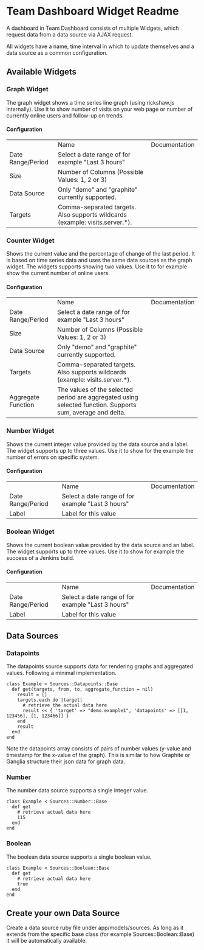 # Team Dashboard Widget Readme

A dashboard in Team Dashboard consists of multiple Widgets, which request data from a data source via AJAX request.

All widgets have a name, time interval in which to update themselves and a data source as a common configuration.

## Available Widgets

### Graph Widget
The graph widget shows a time series line graph (using rickshaw.js internally). Use it to show number of visits on your web page or number of currently online users and follow-up on trends.

#### Configuration
<table>
  <th>
    <td>Name</td>
    <td>Documentation</td>
  </th>
  <tr>
    <td>Date Range/Period</td>
    <td>Select a date range of for example "Last 3 hours"</td>
  </tr>
  <tr>
    <td>Size</td>
    <td>Number of Columns (Possible Values: 1, 2 or 3)</td>
  </tr>
  <tr>
    <td>Data Source</td>
    <td>Only "demo" and "graphite" currently supported.</td>
  </tr>
  <tr>
    <td>Targets</td>
    <td>Comma-separated targets. Also supports wildcards (example: visits.server.*).</td>
  </tr>
</table>

### Counter Widget
Shows the current value and the percentage of change of the last period. It is based on time series data and uses the same data sources as the graph widget. The widgets supports showing two values. Use it to for example show the current number of online users.

#### Configuration
<table>
  <th>
    <td>Name</td>
    <td>Documentation</td>
  </th>
  <tr>
    <td>Date Range/Period</td>
    <td>Select a date range of for example "Last 3 hours"</td>
  </tr>
  <tr>
    <td>Size</td>
    <td>Number of Columns (Possible Values: 1, 2 or 3)</td>
  </tr>
  <tr>
    <td>Data Source</td>
    <td>Only "demo" and "graphite" currently supported.</td>
  </tr>
  <tr>
    <td>Targets</td>
    <td>Comma-separated targets. Also supports wildcards (example: visits.server.*).</td>
  </tr>
  <tr>
    <td>Aggregate Function</td>
    <td>The values of the selected period are aggregated using selected function. Supports sum, average and delta.</td>
  </tr>
</table>

### Number Widget
Shows the current integer value provided by the data source and a label. The widget supports up to three values. Use it to show for the example the number of errors on specific system.

#### Configuration
<table>
  <th>
    <td>Name</td>
    <td>Documentation</td>
  </th>
  <tr>
    <td>Date Range/Period</td>
    <td>Select a date range of for example "Last 3 hours"</td>
  </tr>
  <tr>
    <td>Label</td>
    <td>Label for this value</td>
  </tr>
  <tr>
</table>

### Boolean Widget
Shows the current boolean value provided by the data source and an label. The widget supports up to three values. Use it to show for example the success of a Jenkins build.

#### Configuration
<table>
  <th>
    <td>Name</td>
    <td>Documentation</td>
  </th>
  <tr>
    <td>Date Range/Period</td>
    <td>Select a date range of for example "Last 3 hours"</td>
  </tr>
  <tr>
    <td>Label</td>
    <td>Label for this value</td>
  </tr>
  <tr>
</table>

## Data Sources

### Datapoints
The datapoints source supports data for rendering graphs and aggregated values. Following a minimal implementation.

    class Example < Sources::Datapoints::Base
      def get(targets, from, to, aggregate_function = nil)
        result = []
        targets.each do |target|
          # retrieve the actual data here
          result << { 'target' => "demo.example1", 'datapoints' => [[1, 123456], [1, 123466]] }
        end
        result
      end
    end

Note the datapoints array consists of pairs of number values (y-value and timestamp for the x-value of the graph). This is similar to how Graphite or Ganglia structure their json data for graph data.

### Number
The number data source supports a single integer value.

    class Example < Sources::Number::Base
      def get
        # retrieve actual data here
        115
      end
    end

### Boolean
The boolean data source supports a single boolean value.

    class Example < Sources::Boolean::Base
      def get
        # retrieve actual data here
        true
      end
    end

## Create your own Data Source

Create a data source ruby file under app/models/sources. As long as it extends from the specific base class (for example Sources::Boolean::Base) it will be automatically available.